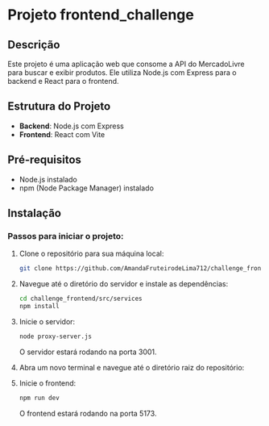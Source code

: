 # Projeto frontend_challenge

## Descrição
Este projeto é uma aplicação web que consome a API do MercadoLivre para buscar e exibir produtos. Ele utiliza Node.js com Express para o backend e React para o frontend.

## Estrutura do Projeto
- **Backend**: Node.js com Express
- **Frontend**: React com Vite

## Pré-requisitos
- Node.js instalado
- npm (Node Package Manager) instalado

## Instalação

### Passos para iniciar o projeto:

1. Clone o repositório para sua máquina local:

    ```bash
    git clone https://github.com/AmandaFruteirodeLima712/challenge_frontend.git
    ```

2. Navegue até o diretório do servidor e instale as dependências:

    ```bash
    cd challenge_frontend/src/services
    npm install
    ```

3. Inicie o servidor:

    ```bash
    node proxy-server.js
    ```
    O servidor estará rodando na porta 3001.

4. Abra um novo terminal e navegue até o diretório raiz do repositório:

5. Inicie o frontend:

    ```bash
    npm run dev
    ```
    O frontend estará rodando na porta 5173.
